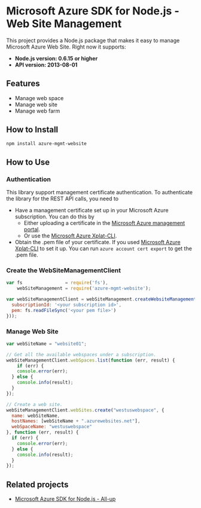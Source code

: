 # Microsoft Azure SDK for Node.js - Web Site Management

This project provides a Node.js package that makes it easy to manage Microsoft Azure Web Site. Right now it supports:
- **Node.js version: 0.6.15 or higher**
- **API version: 2013-08-01**

## Features

- Manage web space
- Manage web site
- Manage web farm

## How to Install

```bash
npm install azure-mgmt-website
```

## How to Use

### Authentication

This library support management certificate authentication. To authenticate the library for the REST API calls, you need to
* Have a management certificate set up in your Microsoft Azure subscription. You can do this by
  * Either uploading a certificate in the [Microsoft Azure management portal](https://manage.windowsazure.com).
  * Or use the [Microsoft Azure Xplat-CLI](https://github.com/Azure/azure-xplat-cli).
* Obtain the .pem file of your certificate. If you used [Microsoft Azure Xplat-CLI](https://github.com/Azure/azure-xplat-cli) to set it up. You can run ``azure account cert export`` to get the .pem file.

### Create the WebSiteManagementClient

```javascript
var fs                = require('fs'),
    webSiteManagement = require('azure-mgmt-website');

var webSiteManagementClient = webSiteManagement.createWebsiteManagementClient(webSiteManagement.createCertificateCloudCredentials({
  subscriptionId: '<your subscription id>',
  pem: fs.readFileSync('<your pem file>')
}));
```

### Manage Web Site

```javascript
var webSiteName = "website01";

// Get all the available webspaces under a subscription.
webSiteManagementClient.webSpaces.list(function (err, result) {
    if (err) {
    console.error(err);
  } else {
    console.info(result);
  }
});

// Create a web site.
webSiteManagementClient.webSites.create("westuswebspace", {
  name: webSiteName,
  hostNames: [webSiteName + ".azurewebsites.net"],
  webSpaceName: "westuswebspace"
}, function (err, result) {
  if (err) {
    console.error(err);
  } else {
    console.info(result);
  }
});
```

## Related projects

- [Microsoft Azure SDK for Node.js - All-up](https://github.com/WindowsAzure/azure-sdk-for-node)
